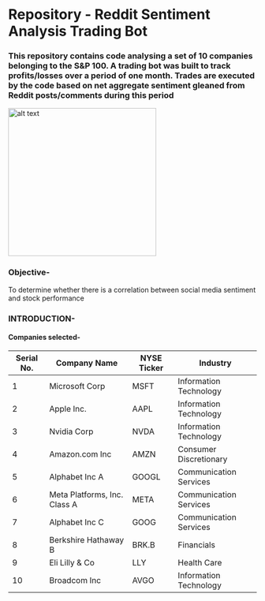 # Repository - Reddit Sentiment Analysis Trading Bot

### This repository contains code analysing a set of 10 companies belonging to the S&P 100. A trading bot was built to track profits/losses over a period of one month. Trades are executed by the code based on net aggregate sentiment gleaned from Reddit posts/comments during this period

<img src="https://images.unsplash.com/photo-1640340434855-6084b1f4901c?q=80&w=2000&auto=format&fit=crop&ixlib=rb-4.0.3&ixid=M3wxMjA3fDB8MHxwaG90by1wYWdlfHx8fGVufDB8fHx8fA%3D%3D" alt="alt text" width="300"/>

### Objective- 
To determine whether there is a correlation between social media sentiment and stock performance

### INTRODUCTION-
#### Companies selected-
| Serial No. | Company Name | NYSE Ticker | Industry |
|---|---|---|---|
| 1 | Microsoft Corp | MSFT | Information Technology |
| 2 | Apple Inc. | AAPL | Information Technology |
| 3 | Nvidia Corp | NVDA | Information Technology |
| 4 | Amazon.com Inc | AMZN | Consumer Discretionary |
| 5 | Alphabet Inc A | GOOGL | Communication Services |
| 6 | Meta Platforms, Inc. Class A | META | Communication Services |
| 7 | Alphabet Inc C | GOOG | Communication Services |
| 8 | Berkshire Hathaway B | BRK.B | Financials |
| 9 | Eli Lilly & Co | LLY | Health Care |
| 10 | Broadcom Inc | AVGO | Information Technology |
